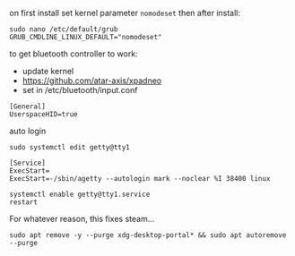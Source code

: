 on first install
set kernel parameter `nomodeset`
then after install: 

```
sudo nano /etc/default/grub
GRUB_CMDLINE_LINUX_DEFAULT="nomodeset"
```

to get bluetooth controller to work:
* update kernel
* https://github.com/atar-axis/xpadneo
* set in /etc/bluetooth/input.conf
```
[General]
UserspaceHID=true
```

auto login
```
sudo systemctl edit getty@tty1

[Service]
ExecStart=
ExecStart=-/sbin/agetty --autologin mark --noclear %I 38400 linux

systemctl enable getty@tty1.service
restart
```

For whatever reason, this fixes steam...
```
sudo apt remove -y --purge xdg-desktop-portal* && sudo apt autoremove --purge
```

